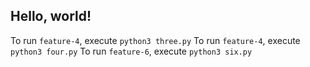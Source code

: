 ## Hello, world!

To run `feature-4`, execute `python3 three.py`
To run `feature-4`, execute `python3 four.py`
To run `feature-6`, execute `python3 six.py`